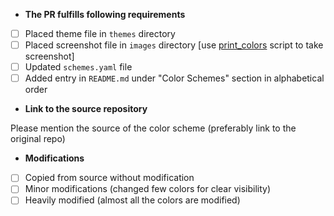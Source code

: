 * **The PR fulfills following requirements**
- [ ] Placed theme file in `themes` directory
- [ ] Placed screenshot file in `images` directory [use [print_colors](https://raw.githubusercontent.com/eendroroy/bin_scripts/master/public/print_colors) script to take screenshot]
- [ ] Updated `schemes.yaml` file
- [ ] Added entry in `README.md` under "Color Schemes" section in alphabetical order

* **Link to the source repository**

Please mention the source of the color scheme (preferably link to the original repo)

* **Modifications**

- [ ] Copied from source without modification
- [ ] Minor modifications (changed few colors for clear visibility)
- [ ] Heavily modified (almost all the colors are modified)
